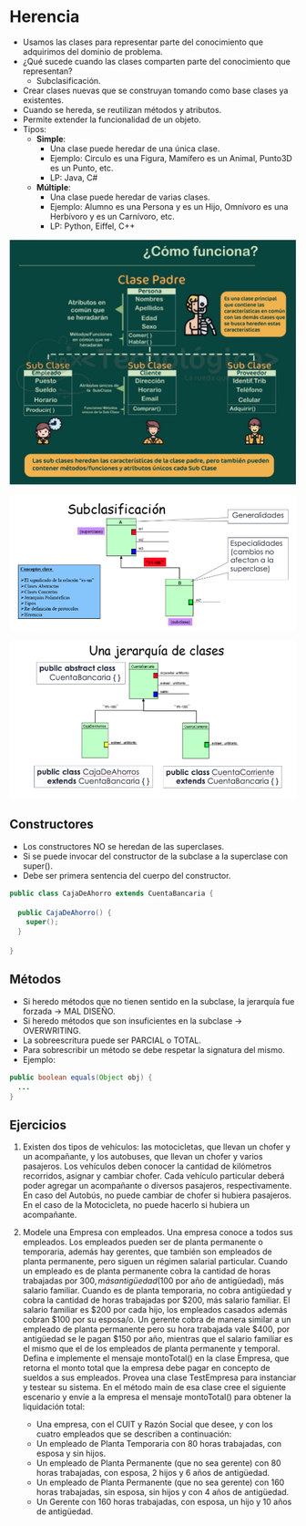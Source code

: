 # Herencia

* Usamos las clases para representar parte del conocimiento que adquirimos del dominio de problema.
* ¿Qué sucede cuando las clases comparten parte del conocimiento que representan?
  * Subclasificación.
* Crear clases nuevas que se construyan tomando como base clases ya existentes.
* Cuando se hereda, se reutilizan métodos y atributos.
* Permite extender la funcionalidad de un objeto.
* Tipos:
  * **Simple**:
    * Una clase puede heredar de una única clase.
    * Ejemplo: Circulo es una Figura, Mamífero es un Animal, Punto3D es un Punto, etc.
    * LP: Java, C#
  * **Múltiple**:
    * Una clase puede heredar de varias clases.
    * Ejemplo: Alumno es una Persona y es un Hijo, Omnívoro es una Herbívoro y es un Carnívoro, etc.
    * LP: Python, Eiffel, C++

![Como funciona](img/herencia1.png)

![Subclasificación](img/herencia2.png)

![Cuenta Bancaria](img/herencia3.png)

## Constructores

* Los constructores NO se heredan de las superclases.
* Si se puede invocar del constructor de la subclase a la superclase con super().
* Debe ser primera sentencia del cuerpo del constructor.

```java
public class CajaDeAhorro extends CuentaBancaria {

  public CajaDeAhorro() {
    super();
  }

}
```

## Métodos

* Si heredo métodos que no tienen sentido en la subclase, la jerarquía fue forzada -> MAL DISEÑO.
* Si heredo métodos que son insuficientes en la subclase -> OVERWRITING.
* La sobreescritura puede ser PARCIAL o TOTAL.
* Para sobrescribir un método se debe respetar la signatura del mismo.
* Ejemplo:

```java
public boolean equals(Object obj) {
  ...
}
```

## Ejercicios

1. Existen dos tipos de vehículos: las motocicletas, que llevan un chofer y un acompañante, y los autobuses, que llevan un chofer y varios pasajeros. Los vehículos deben conocer la cantidad de kilómetros recorridos, asignar y cambiar chofer. Cada vehículo particular deberá poder agregar un acompañante o diversos pasajeros, respectivamente. En caso del Autobús, no puede cambiar de chofer si hubiera pasajeros. En el caso de la Motocicleta, no puede hacerlo si hubiera un acompañante.

1. Modele una Empresa con empleados. Una empresa conoce a todos sus empleados. Los empleados pueden ser de planta permanente o temporaria, además hay gerentes, que también son empleados de planta permanente, pero siguen un régimen salarial particular. Cuando un empleado es de planta permanente cobra la cantidad de horas trabajadas por $300, más antigüedad ($100 por año de antigüedad), más salario familiar. Cuando es de planta temporaria, no cobra antigüedad y cobra la cantidad de horas trabajadas por $200, más salario familiar. El salario familiar es $200 por cada hijo, los empleados casados además cobran $100 por su esposa/o. Un gerente cobra de manera similar a un empleado de planta permanente pero su hora trabajada vale $400, por antigüedad se le pagan $150 por año, mientras que el salario familiar es el mismo que el de los empleados de planta permanente y temporal. Defina e implemente el mensaje montoTotal() en la clase Empresa, que retorna el monto total que la empresa debe pagar en concepto de sueldos a sus empleados. Provea una clase TestEmpresa para instanciar y testear su sistema. En el método main de esa clase cree el siguiente escenario y envíe a la empresa el mensaje montoTotal() para obtener la liquidación total:
    * Una empresa, con el CUIT y Razón Social que desee, y con los cuatro empleados que se describen a continuación:
    * Un empleado de Planta Temporaria con 80 horas trabajadas, con esposa y sin hijos.
    * Un empleado de Planta Permanente (que no sea gerente) con 80 horas trabajadas, con esposa, 2 hijos y 6 años de antigüedad.
    * Un empleado de Planta Permanente (que no sea gerente) con 160 horas trabajadas, sin esposa, sin hijos y con 4 años de antigüedad.
    * Un Gerente con 160 horas trabajadas, con esposa, un hijo y 10 años de antigüedad.
